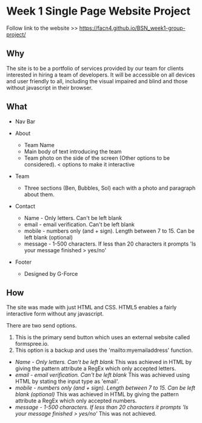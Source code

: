 # Week 1 Single Page Website Project
Follow link to the website >> https://facn4.github.io/BSN_week1-group-project/

## Why

The site is to be a portfolio of services provided by our team for clients interested in hiring a team of developers. It will be accessible on all devices and user friendly to all, including the visual impaired and blind and those without javascript in their browser.

## What

- Nav Bar

- About
  - Team Name
  - Main body of text introducing the team
  - Team photo on the side of the screen (Other options to be considered). < options to make it interactive
- Team
  - Three sections (Ben, Bubbles, Sol) each with a photo and paragraph about them.
- Contact
  - Name - Only letters. Can't be left blank
  - email - email verification. Can't be left blank
  - mobile - numbers only (and + sign). Length between 7 to 15. Can be left blank (optional)
  - message - 1-500 characters. If less than 20 characters it prompts 'Is your message finished > yes/no'
- Footer

  - Designed by G-Force

## How
The site was made with just HTML and CSS. HTML5 enables a fairly interactive form without any javascript.

There are two send options.
1. This is the primary send button which uses an external website called formspree.io.
2. This option is a backup and uses the 'mailto:myemailaddress' function.
  - _Name - Only letters. Can't be left blank_ This was achieved in HTML by giving the pattern attribute a RegEx which only accepted letters.
  - _email - email verification. Can't be left blank_ This was achieved using HTML by stating the input type as 'email'.
  - _mobile - numbers only (and + sign). Length between 7 to 15. Can be left blank (optional)_ This was achieved in HTML by giving the pattern attribute a RegEx which only accepted numbers.
  - _message - 1-500 characters. If less than 20 characters it prompts 'Is your message finished > yes/no'_ This was not achieved.
